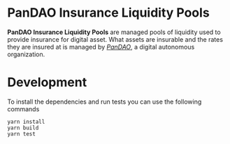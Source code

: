 # PanDAO Insurance Liquidity Pools

**PanDAO Insurance Liquidity Pools** are managed pools of liquidity used to provide insurance for digital asset. What assets are insurable and the rates they are insured at is managed by [*PanDAO*](https://pandao.org), a digital autonomous organization.

# Development
To install the dependencies and run tests you can use the following commands

```
yarn install
yarn build
yarn test
```